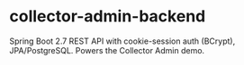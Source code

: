 # collector-admin-backend
Spring Boot 2.7 REST API with cookie-session auth (BCrypt), JPA/PostgreSQL. Powers the Collector Admin demo.
